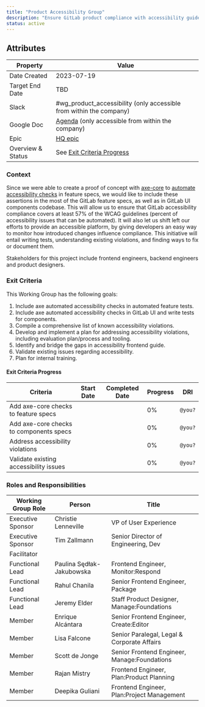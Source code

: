 ```yaml
---
title: "Product Accessibility Group"
description: "Ensure GitLab product compliance with accessibility guidelines"
status: active
---
```


## Attributes

| Property          | Value                                                                                                                                     |
| ----------------- | ----------------------------------------------------------------------------------------------------------------------------------------- |
| Date Created      | 2023-07-19                                                                                                                                |
| Target End Date   | TBD                                                                                                                                       |
| Slack             | #wg_product_accessibility (only accessible from within the company)                                                                             |
| Google Doc        | [Agenda](https://docs.google.com/document/d/1Ss3vVvLS_sxwkuXT6zm2Unz69KRH2S_FWG_G3xUesRE/edit?usp=sharing) (only accessible from within the company) |
| Epic              | [HQ epic](https://gitlab.com/groups/gitlab-org/-/epics/11090)                                                       |
| Overview & Status | See [Exit Criteria Progress](#exit-criteria-progress)                                                                                     |

### Context

Since we were able to create a proof of concept with [axe-core](https://github.com/dequelabs/axe-core#the-accessibility-rules) to [automate accessibility checks](https://gitlab.com/gitlab-org/gitlab/-/issues/382848) in feature specs, we would like to include these assertions in the most of the GitLab feature specs, as well as in GitLab UI components codebase. This will allow us to ensure that GitLab accessibility compliance covers at least 57% of the WCAG guidelines (percent of accessibility issues that can be automated). It will also let us shift left our efforts to provide an accessible platform, by giving developers an easy way to monitor how introduced changes influence compliance. This initiative will entail writing tests, understanding existing violations, and finding ways to fix or document them.

Stakeholders for this project include frontend engineers, backend engineers and product designers.

### Exit Criteria

This Working Group has the following goals:

1. Include axe automated accessibility checks in automated feature tests.
1. Include axe automated accessibility checks in GitLab UI and write tests for components.
1. Compile a comprehensive list of known accessibility violations.
1. Develop and implement a plan for addressing accessibility violations, including evaluation plan/process and tooling.
1. Identify and bridge the gaps in accessibility frontend guide.
1. Validate existing issues regarding accessibility.
1. Plan for internal training.

#### Exit Criteria Progress

| Criteria                                                                                      | Start Date | Completed Date | Progress | DRI     |
| --------------------------------------------------------------------------------------------- | ---------- | -------------- | -------- | ------- |
| Add axe-core checks to feature specs                                                          |            |                | 0%       | `@you?` |
| Add axe-core checks to components specs                                                       |            |                | 0%       | `@you?` |
| Address accessibility violations                                                              |            |                | 0%       | `@you?` |
| Validate existing accessibility issues                                                        |            |                | 0%       | `@you?` |

### Roles and Responsibilities

| Working Group Role | Person                     | Title                                        |
| ------------------ | -------------------------- | ---------------------------------------------|
| Executive Sponsor  | Christie Lenneville        | VP of User Experience                        |
| Executive Sponsor  | Tim Zallmann               | Senior Director of Engineering, Dev          |
| Facilitator        |                            |                                              |
| Functional Lead    | Paulina Sędłak-Jakubowska  | Frontend Engineer, Monitor:Respond           |
| Functional Lead    | Rahul Chanila              | Senior Frontend Engineer, Package            |
| Functional Lead    | Jeremy Elder               | Staff Product Designer, Manage:Foundations   |
| Member             | Enrique Alcántara          | Senior Frontend Engineer, Create:Editor      |
| Member             | Lisa Falcone               | Senior Paralegal, Legal & Corporate Affairs  |
| Member             | Scott de Jonge             | Senior Frontend Engineer, Manage:Foundations |
| Member             | Rajan Mistry               | Frontend Engineer, Plan:Product Planning     |
| Member             | Deepika Guliani               | Frontend Engineer, Plan:Project Management     |
